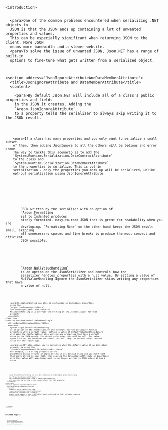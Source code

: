 <?xml version="1.0" encoding="utf-8"?>
<topic id="ReducingSerializedJSONSize" revisionNumber="1">
  <developerConceptualDocument xmlns="http://ddue.schemas.microsoft.com/authoring/2003/5" xmlns:xlink="http://www.w3.org/1999/xlink">

    <introduction>


      <para>One of the common problems encountered when serializing .NET objects to
      JSON is that the JSON ends up containing a lot of unwanted properties and values.
      This can be especially significant when returning JSON to the client. More JSON
      means more bandwidth and a slower website.
      <para>To solve the issue of unwanted JSON, Json.NET has a range of built-in
      options to fine-tune what gets written from a serialized object.



    <section address="JsonIgnoreAttributeAndDataMemberAttribute">
      <title>JsonIgnoreAttribute and DataMemberAttribute</title>
      <content>

        <para>By default Json.NET will include all of a class's public properties and fields
        in the JSON it creates. Adding the
        `Argon.JsonIgnoreAttribute`
        to a property tells the serializer to always skip writing it to the JSON result.

<code lang="cs" source="..\Src\Tests\Documentation\SerializationTests.cs" region="ReducingSerializedJsonSizeOptOut" title="Opt-out Serialization Example" />
        
        <para>If a class has many properties and you only want to serialize a small subset
        of them, then adding JsonIgnore to all the others will be tedious and error prone.
        The way to tackle this scenario is to add the
        `System.Runtime.Serialization.DataContractAttribute`
        to the class and
        `System.Runtime.Serialization.DataMemberAttribute`
        to the properties to serialize. This is opt-in
        serialization - only the properties you mark up will be serialized, unlike
        opt-out serialization using JsonIgnoreAttribute.

<code lang="cs" source="..\Src\Tests\Documentation\SerializationTests.cs" region="ReducingSerializedJsonSizeOptIn" title="Opt-in Serialization Example" />
      </content>
    </section>
    <section address="Formatting">
      <title>Formatting</title>
      <content>
        <para>JSON written by the serializer with an option of
        `Argon.Formatting`
        set to Indented produces
        nicely formatted, easy-to-read JSON that is great for readability when you are
        developing. `Formatting.None` on the other hand keeps the JSON result small, skipping
        all unnecessary spaces and line breaks to produce the most compact and efficient
        JSON possible.
      </content>
    </section>
    <section address="NullValueHandling">
      <title>NullValueHandling</title>
      <content>
        <para>`Argon.NullValueHandling`
        is an option on the JsonSerializer and controls how the
        serializer handles properties with a null value. By setting a value of
        NullValueHandling.Ignore the JsonSerializer skips writing any properties that have
        a value of null.

<code lang="cs" source="..\Src\Tests\Documentation\SerializationTests.cs" region="ReducingSerializedJsonSizeNullValueHandlingObject" title="NullValueHandling Class" />
<code lang="cs" source="..\Src\Tests\Documentation\SerializationTests.cs" region="ReducingSerializedJsonSizeNullValueHandlingExample" title="NullValueHandling Ignore Example" />

        <para>NullValueHandling can also be customized on individual properties
        using the
        `Argon.JsonPropertyAttribute`.
        The JsonPropertyAttribute value of
        NullValueHandling will override the setting on the JsonSerializer for that
        property.
      </content>
    </section>
    <section address="DefaultValueHandling">
      <title>DefaultValueHandling</title>
      <content>
        <para>`Argon.DefaultValueHandling`
        is an option on the JsonSerializer and controls how the serializer handles
        properties with a default value. Setting a value of DefaultValueHandling.Ignore
        will make the JsonSerializer skip writing any properties that have a default
        value to the JSON result. For object references this will be null. For value
        types like int and DateTime the serializer will skip the default uninitialized
        value for that value type.

        <para>Json.NET also allows you to customize what the default value of an individual
        property is using the
        `System.ComponentModel.DefaultValueAttribute`.
        For example, if a string property called
        Department always returns an empty string in its default state and you don't want
        that empty string in your JSON, then placing the DefaultValueAttribute on Department
        with that value will mean Department is no longer written to JSON unless it has a
        value.
        
<code lang="cs" source="..\Src\Tests\Documentation\SerializationTests.cs" region="ReducingSerializedJsonSizeDefaultValueHandlingObject" title="DefaultValueHandling Class" />
<code lang="cs" source="..\Src\Tests\Documentation\SerializationTests.cs" region="ReducingSerializedJsonSizeDefaultValueHandlingExample" title="DefaultValueHandling Ignore Example" />
        
        <para>DefaultValueHandling can also be customized on individual properties using
        the `Argon.JsonPropertyAttribute`.
        The JsonPropertyAttribute value of DefaultValueHandling
        will override the setting on the JsonSerializer for that property.
      </content>
    </section>
    <section address="IContractResolver">
      <title>IContractResolver</title>
      <content>
        <para>For more flexibility, the
        `Argon.Serialization.IContractResolver`
        provides an interface to customize
        almost every aspect of how a .NET object gets serialized to JSON, including changing
        serialization behavior at runtime.

<code lang="cs" source="..\Src\Tests\Documentation\SerializationTests.cs" region="ReducingSerializedJsonSizeContractResolverObject" title="IContractResolver Class" />
<code lang="cs" source="..\Src\Tests\Documentation\SerializationTests.cs" region="ReducingSerializedJsonSizeContractResolverExample" title="IContractResolver Example" />
        
      </content>
    </section>


## Related Topics
      `Argon.Formatting`
      `Argon.JsonIgnoreAttribute`
      `Argon.DefaultValueHandling`
      `Argon.NullValueHandling`